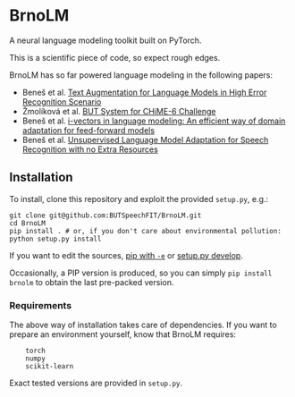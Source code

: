 # BrnoLM
A neural language modeling toolkit built on PyTorch.

This is a scientific piece of code, so expect rough edges.

BrnoLM has so far powered language modeling in the following papers:
* Beneš et al. [Text Augmentation for Language Models in High Error Recognition Scenario](https://arxiv.org/pdf/2011.06056.pdf)
* Žmolíková et al. [BUT System for CHiME-6 Challenge](https://www.fit.vutbr.cz/research/groups/speech/publi/2020/zmolikova_CHiME_2020_abstract.pdf)
* Beneš et al. [i-vectors in language modeling: An efficient way of domain adaptation for feed-forward models](http://www.fit.vutbr.cz/research/groups/speech/publi/2018/benes_interspeech2018_1070.pdf)
* Beneš et al. [Unsupervised Language Model Adaptation for Speech Recognition with no Extra Resources](http://www.fit.vutbr.cz/research/groups/speech/publi/2019/benes_DAGA_2019.pdf)


## Installation
To install, clone this repository and exploit the provided `setup.py`, e.g.:

```
git clone git@github.com:BUTSpeechFIT/BrnoLM.git
cd BrnoLM
pip install . # or, if you don't care about environmental pollution: python setup.py install
```

If you want to edit the sources, [pip with `-e`](https://pip.pypa.io/en/stable/reference/pip_install/#editable-installs) or [setup.py develop](https://setuptools.readthedocs.io/en/latest/setuptools.html#development-mode).

Occasionally, a PIP version is produced, so you can simply `pip install brnolm` to obtain the last pre-packed version.


### Requirements
The above way of installation takes care of dependencies.
If you want to prepare an environment yourself, know that BrnoLM requires:

```
    torch
    numpy
    scikit-learn
```
Exact tested versions are provided in `setup.py`.
